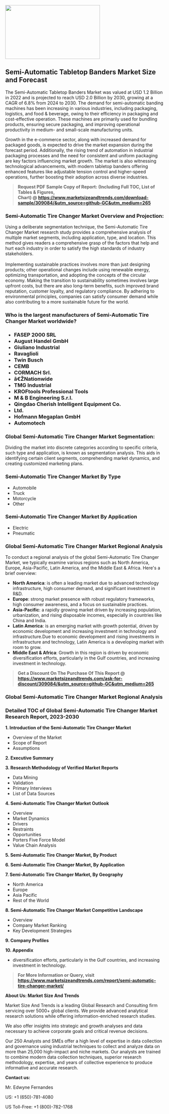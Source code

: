 <p><img class="alignnone size-medium wp-image-20088" src="https://ffe5etoiles.com/wp-content/uploads/2024/12/MST1-300x171.png" alt="" width="300" height="171" /></p><h2>Semi-Automatic Tabletop Banders Market Size and Forecast</h2><p>The Semi-Automatic Tabletop Banders Market was valued at USD 1.2 Billion in 2022 and is projected to reach USD 2.0 Billion by 2030, growing at a CAGR of 6.8% from 2024 to 2030. The demand for semi-automatic banding machines has been increasing in various industries, including packaging, logistics, and food & beverage, owing to their efficiency in packaging and cost-effective operation. These machines are primarily used for bundling products, ensuring secure packaging, and improving operational productivity in medium- and small-scale manufacturing units.</p><p>Growth in the e-commerce sector, along with increased demand for packaged goods, is expected to drive the market expansion during the forecast period. Additionally, the rising trend of automation in industrial packaging processes and the need for consistent and uniform packaging are key factors influencing market growth. The market is also witnessing technological advancements, with modern tabletop banders offering enhanced features like adjustable tension control and higher-speed operations, further boosting their adoption across diverse industries.</p></p><blockquote id="" class=""><strong>Request PDF Sample Copy of Report: (Including Full TOC, List of Tables &amp; Figures, Chart)&nbsp;@&nbsp;<strong><a href="https://www.marketsizeandtrends.com/download-sample/309084/&utm_source=github-GC&utm_medium=265" target="_blank">https://www.marketsizeandtrends.com/download-sample/309084/&utm_source=github-GC&utm_medium=265</a></strong></strong></blockquote><h3 id="" class="">Semi-Automatic Tire Changer Market&nbsp;Overview and Projection:</h3><p id="" class="">Using a deliberate segmentation technique, the Semi-Automatic Tire Changer Market research study provides a comprehensive analysis of multiple market segments, including application, type, and location. This method gives readers a comprehensive grasp of the factors that help and hurt each industry in order to satisfy the high standards of industry stakeholders. <br /> <br />Implementing sustainable practices involves more than just designing products; other operational changes include using renewable energy, optimizing transportation, and adopting the concepts of the circular economy. Making the transition to sustainability sometimes involves large upfront costs, but there are also long-term benefits, such improved brand reputation, customer loyalty, and regulatory compliance. By adhering to environmental principles, companies can satisfy consumer demand while also contributing to a more sustainable future for the world.</p><h3 id="" class="">Who is the largest manufacturers of&nbsp;Semi-Automatic Tire Changer Market worldwide?</h3><h3 class=""><p><ul><li>FASEP 2000 SRL </li><li> August Handel GmbH </li><li> Giuliano Industrial </li><li> Ravaglioli </li><li> Twin Busch </li><li> CEMB </li><li> CORMACH Srl. </li><li> â€ŽNationwide </li><li> TMG Industrial </li><li> KROFtools Professional Tools </li><li> M & B Engineering S.r.l. </li><li> Qingdao Cherish Intelligent Equipment Co. </li><li> Ltd. </li><li> Hofmann Megaplan GmbH </li><li> Automotech</li></ul></p></h3><h3 id="" class="">Global&nbsp;Semi-Automatic Tire Changer Market Segmentation:</h3><p id="" class="">Dividing the market into discrete categories according to specific criteria, such type and application, is known as segmentation analysis. This aids in identifying certain client segments, comprehending market dynamics, and creating customized marketing plans.</p><h3 id="" class="">Semi-Automatic Tire Changer Market&nbsp;By Type</h3><p><p><ul><li>Automobile</li><li> Truck</li><li> Motorcycle</li><li> Other</p></li></ul></p></p><h3 id="" class="">Semi-Automatic Tire Changer Market&nbsp;By Application</h3><p class=""><p><ul><li>Electric</li><li> Pneumatic</li></ul></p></p><h3 id="" class="">Global Semi-Automatic Tire Changer Market Regional Analysis</h3><p id="" class="">To conduct a regional analysis of the global Semi-Automatic Tire Changer Market, we typically examine various regions such as North America, Europe, Asia-Pacific, Latin America, and the Middle East &amp; Africa. Here's a brief overview:</p><ul><li><strong>North America</strong>: is often a leading market due to advanced technology infrastructure, high consumer demand, and significant investment in R&amp;D.</li><li><strong>Europe</strong>: strong market presence with robust regulatory frameworks, high consumer awareness, and a focus on sustainable practices.</li><li><strong>Asia-Pacific</strong>: a rapidly growing market driven by increasing population, urbanization, and rising disposable incomes, especially in countries like China and India.</li><li><strong>Latin America</strong>: is an emerging market with growth potential, driven by economic development and increasing investment in technology and infrastructure.Due to economic development and rising investments in infrastructure and technology, Latin America is a developing market with room to grow.</li><li><strong>Middle East &amp; Africa</strong>: Growth in this region is driven by economic diversification efforts, particularly in the Gulf countries, and increasing investment in technology.</li></ul><blockquote id="" class=""><strong>Get a Discount On The Purchase Of This Report @ <strong><a href="https://www.marketsizeandtrends.com/ask-for-discount/309084/&utm_source=github-GC&utm_medium=265" target="_blank">https://www.marketsizeandtrends.com/ask-for-discount/309084/&utm_source=github-GC&utm_medium=265</a></strong></strong></blockquote><h3 id="" class="">Global Semi-Automatic Tire Changer Market Regional Analysis</h3><h3 id="" class="">Detailed TOC of Global Semi-Automatic Tire Changer Market Research Report, 2023-2030</h3><p id="" class=""><strong>1. Introduction of the Semi-Automatic Tire Changer Market</strong></p><ul><li>Overview of the Market</li><li>Scope of Report</li><li>Assumptions</li></ul><p id="" class=""><strong>2. Executive Summary</strong></p><p id="" class=""><strong>3. Research Methodology of Verified Market Reports</strong></p><ul><li>Data Mining</li><li>Validation</li><li>Primary Interviews</li><li>List of Data Sources</li></ul><p id="" class=""><strong>4. Semi-Automatic Tire Changer Market Outlook</strong></p><ul><li>Overview</li><li>Market Dynamics</li><li>Drivers</li><li>Restraints</li><li>Opportunities</li><li>Porters Five Force Model</li><li>Value Chain Analysis</li></ul><p id="" class=""><strong>5. Semi-Automatic Tire Changer Market, By Product</strong></p><p id="" class=""><strong>6. Semi-Automatic Tire Changer Market, By Application</strong></p><p id="" class=""><strong>7. Semi-Automatic Tire Changer Market, By Geography</strong></p><ul><li>North America</li><li>Europe</li><li>Asia Pacific</li><li>Rest of the World</li></ul><p id="" class=""><strong>8. Semi-Automatic Tire Changer Market Competitive Landscape</strong></p><ul><li>Overview</li><li>Company Market Ranking</li><li>Key Development Strategies</li></ul><p id="" class=""><strong>9. Company Profiles</strong></p><p id="" class=""><strong>10. Appendix</strong></p><ul><li>diversification efforts, particularly in the Gulf countries, and increasing investment in technology.</li></ul><blockquote id="" class=""><strong>For More Information or Query, visit <strong><strong><a href="https://www.marketsizeandtrends.com/report/semi-automatic-tire-changer-market/" target="_blank">https://www.marketsizeandtrends.com/report/semi-automatic-tire-changer-market/</a></strong></strong></strong></blockquote><p id="" class=""><strong>About Us: Market Size And Trends</strong></p><p id="" class="">Market Size And Trends is a leading Global Research and Consulting firm servicing over 5000+ global clients. We provide advanced analytical research solutions while offering information-enriched research studies.</p><p id="" class="">We also offer insights into strategic and growth analyses and data necessary to achieve corporate goals and critical revenue decisions.</p><p id="" class="">Our 250 Analysts and SMEs offer a high level of expertise in data collection and governance using industrial techniques to collect and analyze data on more than 25,000 high-impact and niche markets. Our analysts are trained to combine modern data collection techniques, superior research methodology, expertise, and years of collective experience to produce informative and accurate research.</p><p id="" class=""><strong>Contact us:</strong></p><p id="" class="">Mr. Edwyne Fernandes</p><p id="" class="">US: +1 (650)-781-4080</p><p id="" class="">US Toll-Free: +1 (800)-782-1768</p>
